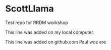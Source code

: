 # ScottLlama
Test repo for RRDM workshop

This line was added on my local computer.

This line was added on github.com
Paul woz ere
